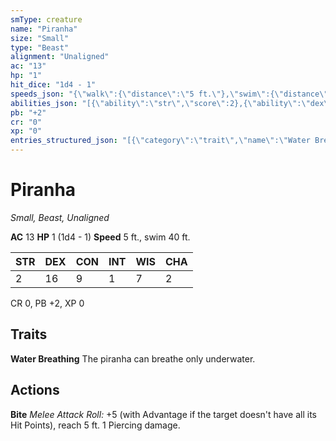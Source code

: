 ```yaml
---
smType: creature
name: "Piranha"
size: "Small"
type: "Beast"
alignment: "Unaligned"
ac: "13"
hp: "1"
hit_dice: "1d4 - 1"
speeds_json: "{\"walk\":{\"distance\":\"5 ft.\"},\"swim\":{\"distance\":\"40 ft.\"}}"
abilities_json: "[{\"ability\":\"str\",\"score\":2},{\"ability\":\"dex\",\"score\":16},{\"ability\":\"con\",\"score\":9},{\"ability\":\"int\",\"score\":1},{\"ability\":\"wis\",\"score\":7},{\"ability\":\"cha\",\"score\":2}]"
pb: "+2"
cr: "0"
xp: "0"
entries_structured_json: "[{\"category\":\"trait\",\"name\":\"Water Breathing\",\"text\":\"The piranha can breathe only underwater.\"},{\"category\":\"action\",\"name\":\"Bite\",\"text\":\"*Melee Attack Roll:* +5 (with Advantage if the target doesn't have all its Hit Points), reach 5 ft. 1 Piercing damage.\"}]"
---
```


# Piranha
*Small, Beast, Unaligned*

**AC** 13
**HP** 1 (1d4 - 1)
**Speed** 5 ft., swim 40 ft.

| STR | DEX | CON | INT | WIS | CHA |
| --- | --- | --- | --- | --- | --- |
| 2 | 16 | 9 | 1 | 7 | 2 |

CR 0, PB +2, XP 0

## Traits

**Water Breathing**
The piranha can breathe only underwater.

## Actions

**Bite**
*Melee Attack Roll:* +5 (with Advantage if the target doesn't have all its Hit Points), reach 5 ft. 1 Piercing damage.
